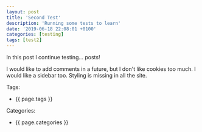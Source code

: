 ```yaml
---
layout: post
title: 'Second Test'
description: 'Running some tests to learn'
date: '2019-06-18 22:08:01 +0100'
categories: [testing]
tags: [test2]
---
```

In this post I continue testing... posts!

I would like to add comments in a future, but I don't like cookies too much.
I would like a sidebar too.
Styling is missing in all the site.

Tags:  
- {{ page.tags }}  

Categories:  
- {{ page.categories }}
